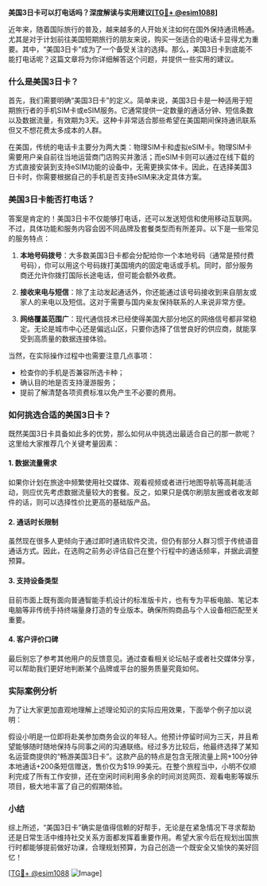 **美国3日卡可以打电话吗？深度解读与实用建议[[TG💪+ @esim1088](https://t.me/s/esim1088)]**

近年来，随着国际旅行的普及，越来越多的人开始关注如何在国外保持通讯畅通。尤其是对于计划前往美国短期旅行的朋友来说，购买一张适合的电话卡显得尤为重要。其中，“美国3日卡”成为了一个备受关注的选择。那么，美国3日卡到底能不能打电话呢？这篇文章将为你详细解答这个问题，并提供一些实用的建议。

### 什么是美国3日卡？

首先，我们需要明确“美国3日卡”的定义。简单来说，美国3日卡是一种适用于短期旅行者的手机SIM卡或eSIM服务。它通常提供一定数量的通话分钟、短信条数以及数据流量，有效期为3天。这种卡非常适合那些希望在美国期间保持通讯联系但又不想花费太多成本的人群。

在美国，传统的电话卡主要分为两大类：物理SIM卡和虚拟eSIM卡。物理SIM卡需要用户亲自前往当地运营商门店购买并激活；而eSIM卡则可以通过在线下载的方式直接安装到支持eSIM功能的设备中，无需更换实体卡。因此，在选择美国3日卡时，你需要根据自己的手机是否支持eSIM来决定具体方案。

### 美国3日卡能否打电话？

答案是肯定的！美国3日卡不仅能够打电话，还可以发送短信和使用移动互联网。不过，具体功能和服务内容会因不同品牌及套餐类型而有所差异。以下是一些常见的服务特点：

1. **本地号码拨号**：大多数美国3日卡都会分配给你一个本地号码（通常是预付费号码），你可以用这个号码拨打美国境内的固定电话或手机。同时，部分服务商还允许你拨打国际长途电话，但可能会额外收费。
   
2. **接收来电与短信**：除了主动发起通话外，你还能通过该号码接收到来自朋友或家人的来电以及短信。这对于需要与国内亲友保持联系的人来说非常方便。

3. **网络覆盖范围广**：现代通信技术已经使得美国大部分地区的网络信号都非常稳定。无论是城市中心还是偏远山区，只要你选择了信誉良好的供应商，就能享受到高质量的数据连接体验。

当然，在实际操作过程中也需要注意几点事项：
- 检查你的手机是否兼容所选卡种；
- 确认目的地是否支持漫游服务；
- 提前了解清楚各项资费标准以免产生不必要的费用。

### 如何挑选合适的美国3日卡？

既然美国3日卡具备如此多的优势，那么如何从中挑选出最适合自己的那一款呢？这里给大家推荐几个关键考量因素：

#### 1. 数据流量需求
如果你计划在旅途中频繁使用社交媒体、观看视频或者进行地图导航等高耗能活动，则应优先考虑数据流量较大的套餐。反之，如果只是偶尔刷朋友圈或者收发邮件的话，则可以选择性价比更高的基础版产品。

#### 2. 通话时长限制
虽然现在很多人更倾向于通过即时通讯软件交流，但仍有部分人群习惯于传统语音通话方式。因此，在选购之前务必评估自己在整个行程中的通话频率，并据此调整预算。

#### 3. 支持设备类型
目前市面上既有面向普通智能手机设计的标准版卡片，也有专为平板电脑、笔记本电脑等非传统手持终端量身打造的专业版本。确保所购商品与个人设备相匹配至关重要。

#### 4. 客户评价口碑
最后别忘了参考其他用户的反馈意见。通过查看相关论坛帖子或者社交媒体分享，可以帮助我们更好地判断某个品牌或平台的服务质量究竟如何。

### 实际案例分析

为了让大家更加直观地理解上述理论知识的实际应用效果，下面举个例子加以说明：

假设小明是一位即将赴美参加商务会议的年轻人。他预计停留时间为三天，并且希望能够随时随地保持与同事之间的沟通联络。经过多方比较后，他最终选择了某知名运营商提供的“畅游美国3日卡”。这款产品的特点是包含无限流量上网+100分钟本地通话+200条短信赠送，售价仅为$19.99美元。在整个旅程当中，小明不仅顺利完成了所有工作安排，还在空闲时间利用多余的时间浏览网页、观看电影等娱乐项目，极大地丰富了自己的假期体验。

### 小结

综上所述，“美国3日卡”确实是值得信赖的好帮手，无论是在紧急情况下寻求帮助还是日常生活中维持社交关系方面都发挥着重要作用。希望大家今后在规划出国旅行时都能够提前做好功课，合理规划预算，为自己创造一个既安全又愉快的美好回忆！

[[TG💪+ @esim1088](https://t.me/s/esim1088) ![Image](https://i.postimg.cc/4NQfJmqS/Snipaste-2025-05-13-00-14-12.png)]